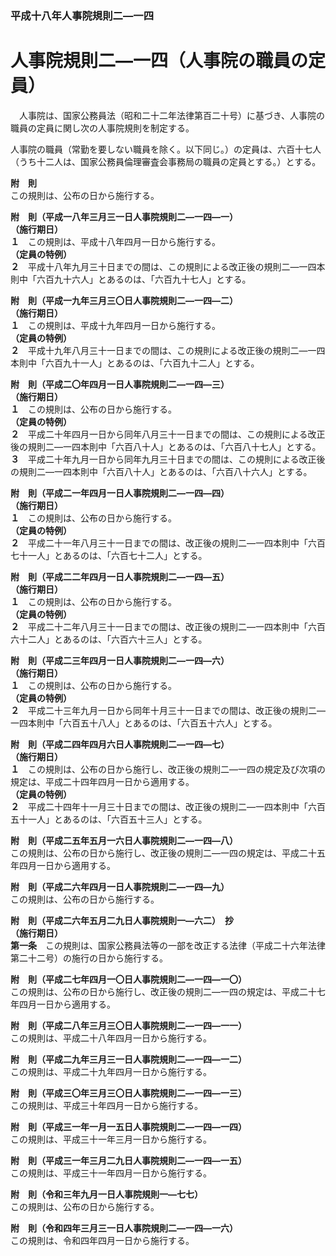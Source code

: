 ### 平成十八年人事院規則二―一四  
# 人事院規則二―一四（人事院の職員の定員）  
　人事院は、国家公務員法（昭和二十二年法律第百二十号）に基づき、人事院の職員の定員に関し次の人事院規則を制定する。  
  
人事院の職員（常勤を要しない職員を除く。以下同じ。）の定員は、六百十七人（うち十二人は、国家公務員倫理審査会事務局の職員の定員とする。）とする。  
  
**附　則**  
この規則は、公布の日から施行する。  
  
**附　則（平成一八年三月三一日人事院規則二―一四―一）**  
**（施行期日）**  
**１**　この規則は、平成十八年四月一日から施行する。  
**（定員の特例）**  
**２**　平成十八年九月三十日までの間は、この規則による改正後の規則二―一四本則中「六百九十六人」とあるのは、「六百九十七人」とする。  
  
**附　則（平成一九年三月三〇日人事院規則二―一四―二）**  
**（施行期日）**  
**１**　この規則は、平成十九年四月一日から施行する。  
**（定員の特例）**  
**２**　平成十九年八月三十一日までの間は、この規則による改正後の規則二―一四本則中「六百九十一人」とあるのは、「六百九十二人」とする。  
  
**附　則（平成二〇年四月一日人事院規則二―一四―三）**  
**（施行期日）**  
**１**　この規則は、公布の日から施行する。  
**（定員の特例）**  
**２**　平成二十年四月一日から同年八月三十一日までの間は、この規則による改正後の規則二―一四本則中「六百八十人」とあるのは、「六百八十七人」とする。  
**３**　平成二十年九月一日から同年九月三十日までの間は、この規則による改正後の規則二―一四本則中「六百八十人」とあるのは、「六百八十六人」とする。  
  
**附　則（平成二一年四月一日人事院規則二―一四―四）**  
**（施行期日）**  
**１**　この規則は、公布の日から施行する。  
**（定員の特例）**  
**２**　平成二十一年八月三十一日までの間は、改正後の規則二―一四本則中「六百七十一人」とあるのは、「六百七十二人」とする。  
  
**附　則（平成二二年四月一日人事院規則二―一四―五）**  
**（施行期日）**  
**１**　この規則は、公布の日から施行する。  
**（定員の特例）**  
**２**　平成二十二年八月三十一日までの間は、改正後の規則二―一四本則中「六百六十二人」とあるのは、「六百六十三人」とする。  
  
**附　則（平成二三年四月一日人事院規則二―一四―六）**  
**（施行期日）**  
**１**　この規則は、公布の日から施行する。  
**（定員の特例）**  
**２**　平成二十三年九月一日から同年十月三十一日までの間は、改正後の規則二―一四本則中「六百五十八人」とあるのは、「六百五十六人」とする。  
  
**附　則（平成二四年四月六日人事院規則二―一四―七）**  
**（施行期日）**  
**１**　この規則は、公布の日から施行し、改正後の規則二―一四の規定及び次項の規定は、平成二十四年四月一日から適用する。  
**（定員の特例）**  
**２**　平成二十四年十一月三十日までの間は、改正後の規則二―一四本則中「六百五十一人」とあるのは、「六百五十三人」とする。  
  
**附　則（平成二五年五月一六日人事院規則二―一四―八）**  
この規則は、公布の日から施行し、改正後の規則二―一四の規定は、平成二十五年四月一日から適用する。  
  
**附　則（平成二六年四月一日人事院規則二―一四―九）**  
この規則は、公布の日から施行する。  
  
**附　則（平成二六年五月二九日人事院規則一―六二）　抄**  
**（施行期日）**  
**第一条**　この規則は、国家公務員法等の一部を改正する法律（平成二十六年法律第二十二号）の施行の日から施行する。  
  
**附　則（平成二七年四月一〇日人事院規則二―一四―一〇）**  
この規則は、公布の日から施行し、改正後の規則二―一四の規定は、平成二十七年四月一日から適用する。  
  
**附　則（平成二八年三月三〇日人事院規則二―一四―一一）**  
この規則は、平成二十八年四月一日から施行する。  
  
**附　則（平成二九年三月三一日人事院規則二―一四―一二）**  
この規則は、平成二十九年四月一日から施行する。  
  
**附　則（平成三〇年三月三〇日人事院規則二―一四―一三）**  
この規則は、平成三十年四月一日から施行する。  
  
**附　則（平成三一年一月一五日人事院規則二―一四―一四）**  
この規則は、平成三十一年三月一日から施行する。  
  
**附　則（平成三一年三月二九日人事院規則二―一四―一五）**  
この規則は、平成三十一年四月一日から施行する。  
  
**附　則（令和三年九月一日人事院規則一―七七）**  
この規則は、公布の日から施行する。  
  
**附　則（令和四年三月三一日人事院規則二―一四―一六）**  
この規則は、令和四年四月一日から施行する。  
  
